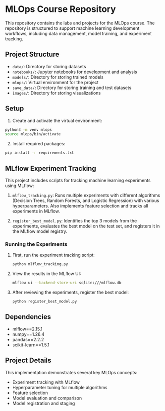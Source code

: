 # MLOps Course Repository

This repository contains the labs and projects for the MLOps course. The repository is structured to support machine learning development workflows, including data management, model training, and experiment tracking.

## Project Structure

- `data/`: Directory for storing datasets
- `notebooks/`: Jupyter notebooks for development and analysis
- `models/`: Directory for storing trained models
- `mlops/`: Virtual environment for the project
- `save_data/`: Directory for storing training and test datasets
- `images/`: Directory for storing visualizations

## Setup

1. Create and activate the virtual environment:
```bash
python3 -m venv mlops
source mlops/bin/activate
```

2. Install required packages:
```bash
pip install -r requirements.txt
```

## MLflow Experiment Tracking

This project includes scripts for tracking machine learning experiments using MLflow:

1. `mlflow_tracking.py`: Runs multiple experiments with different algorithms (Decision Trees, Random Forests, and Logistic Regression) with various hyperparameters. Also implements feature selection and tracks all experiments in MLflow.

2. `register_best_model.py`: Identifies the top 3 models from the experiments, evaluates the best model on the test set, and registers it in the MLflow model registry.

### Running the Experiments

1. First, run the experiment tracking script:
   ```bash
   python mlflow_tracking.py
   ```

2. View the results in the MLflow UI:
   ```bash
   mlflow ui --backend-store-uri sqlite:///mlflow.db
   ```

3. After reviewing the experiments, register the best model:
   ```bash
   python register_best_model.py
   ```

## Dependencies

- mlflow==2.15.1
- numpy==1.26.4
- pandas==2.2.2
- scikit-learn==1.5.1

## Project Details

This implementation demonstrates several key MLOps concepts:
- Experiment tracking with MLflow
- Hyperparameter tuning for multiple algorithms
- Feature selection
- Model evaluation and comparison
- Model registration and staging 